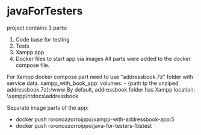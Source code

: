 # javaForTesters
project contains 3 parts: 
1) Code base for testing
2) Tests
3) Xampp app 
4) Docker files to start app via images
All parts were added to the docker compose file. 


For Xampp  docker compose part need to use "addressbook.7z" folder with service data.
xampp_with_book_app:
    volumes:
      - {path tp the unziped addressbook.7z}:/www
      By default, addressbook folder has Xampp location: \\xampp\htdocs\addressbook


Separate image parts of the app:
- docker push roronoazorroippo/xampp-with-addressbook-app:5
- docker push roronoazorroippo/java-for-testers-1:latest
